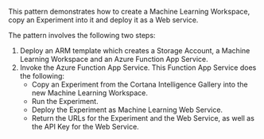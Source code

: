 ﻿This pattern demonstrates how to create a Machine Learning Workspace, copy an Experiment into it and deploy it as a Web service.

The pattern involves the following two steps:

1. Deploy an ARM template which creates a Storage Account, a Machine Learning Workspace and an Azure Function App Service. 
2. Invoke the Azure Function App Service. This Function App Service does the following:
	* Copy an Experiment from the Cortana Intelligence Gallery into the new Machine Learning Workspace.
	* Run the Experiment.
	* Deploy the Experiment as Machine Learning Web Service.
	* Return the URLs for the Experiment and the Web Service, as well as the API Key for the Web Service.

